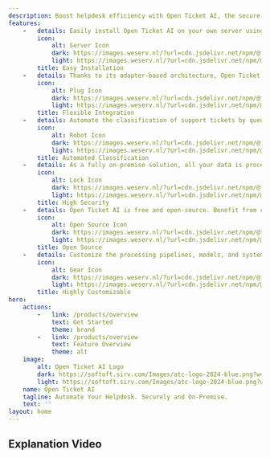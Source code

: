 ```yaml
---
description: Boost helpdesk efficiency with Open Ticket AI, the secure, open-source, on-premise solution for automating support ticket classification. Designed for flexibility, it can be integrated into any ticket system.
features:
    -   details: Easily install Open Ticket AI on your own server using Docker.
        icon:
            alt: Server Icon
            dark: https://images.weserv.nl/?url=cdn.jsdelivr.net/npm/@fortawesome/fontawesome-free@6/svgs/solid/server.svg&filt=negate
            light: https://images.weserv.nl/?url=cdn.jsdelivr.net/npm/@fortawesome/fontawesome-free@6/svgs/solid/server.svg
        title: Easy Installation
    -   details: Thanks to its adapter-based architecture, Open Ticket AI can connect to virtually any helpdesk system like OTOBO, Znuny, or OTRS.
        icon:
            alt: Plug Icon
            dark: https://images.weserv.nl/?url=cdn.jsdelivr.net/npm/@fortawesome/fontawesome-free@6/svgs/solid/plug.svg&filt=negate
            light: https://images.weserv.nl/?url=cdn.jsdelivr.net/npm/@fortawesome/fontawesome-free@6/svgs/solid/plug.svg
        title: Flexible Integration
    -   details: Automate the classification of support tickets by queue and priority to streamline your workflow.
        icon:
            alt: Robot Icon
            dark: https://images.weserv.nl/?url=cdn.jsdelivr.net/npm/@fortawesome/fontawesome-free@6/svgs/solid/robot.svg&filt=negate
            light: https://images.weserv.nl/?url=cdn.jsdelivr.net/npm/@fortawesome/fontawesome-free@6/svgs/solid/robot.svg
        title: Automated Classification
    -   details: As a fully on-premise solution, all your data is processed locally on your infrastructure, ensuring maximum privacy and security.
        icon:
            alt: Lock Icon
            dark: https://images.weserv.nl/?url=cdn.jsdelivr.net/npm/@fortawesome/fontawesome-free@6/svgs/solid/lock.svg&filt=negate
            light: https://images.weserv.nl/?url=cdn.jsdelivr.net/npm/@fortawesome/fontawesome-free@6/svgs/solid/lock.svg
        title: High Security
    -   details: Open Ticket AI is free and open-source. Benefit from community-driven development and complete transparency.
        icon:
            alt: Open Source Icon
            dark: https://images.weserv.nl/?url=cdn.jsdelivr.net/npm/@fortawesome/fontawesome-free@6/svgs/solid/code-branch.svg&filt=negate
            light: https://images.weserv.nl/?url=cdn.jsdelivr.net/npm/@fortawesome/fontawesome-free@6/svgs/solid/code-branch.svg
        title: Open Source
    -   details: Customize the processing pipelines, models, and system connections through a simple yet powerful configuration file.
        icon:
            alt: Gear Icon
            dark: https://images.weserv.nl/?url=cdn.jsdelivr.net/npm/@fortawesome/fontawesome-free@6/svgs/solid/gear.svg&filt=negate
            light: https://images.weserv.nl/?url=cdn.jsdelivr.net/npm/@fortawesome/fontawesome-free@6/svgs/solid/gear.svg
        title: Highly Customizable
hero:
    actions:
        -   link: /products/overview
            text: Get Started
            theme: brand
        -   link: /products/overview
            text: Feature Overview
            theme: alt
    image:
        alt: Open Ticket AI Logo
        dark: https://softoft.sirv.com/Images/atc-logo-2024-blue.png?w=300&q=100
        light: https://softoft.sirv.com/Images/atc-logo-2024-blue.png?w=300&q=100
    name: Open Ticket AI
    tagline: Automate Your Helpdesk. Securely and On-Premise.
    text: ''
layout: home
---
```



<AIClassificationAnimation/>


<OTAIPredictionDemo api-link="products/prediction-api/overview"/>

## Explanation Video
<YoutubeVideo
    videoId="Kz5kWb8w5Bg"
    title="Open Ticket AI — The Open-Source Solution for Automated Ticket Classification"
/>
<ServicePackages/>

<SyntheticDataPackages/>
<SupportPlans/>

<ContactForm/>



